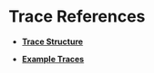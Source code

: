 # Trace References<a name="en-us_topic_0030581459"></a>

-   **[Trace Structure](trace-structure.md)**  

-   **[Example Traces](example-traces.md)**  



